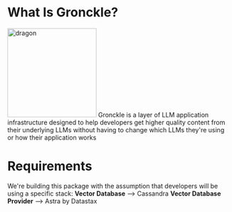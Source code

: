 # What Is Gronckle?
<img src="https://static.wikia.nocookie.net/howtotrainyourdragon/images/b/b8/HTTYD_Gronckle.png/revision/latest?cb=20171031142609" width="200" height="200" alt="dragon">
Gronckle is a layer of LLM application infrastructure designed to help developers get higher quality content from their underlying LLMs without having to change which LLMs they're using or how their application works

# Requirements
We're building this package with the assumption that developers will be using a specific stack:
**Vector Database** --> Cassandra
**Vector Database Provider** --> Astra by Datastax